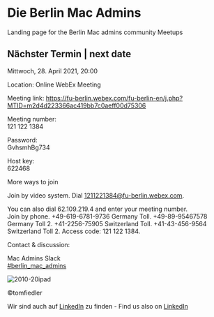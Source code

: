 # Die Berlin Mac Admins

Landing page for the Berlin Mac admins community Meetups

## Nächster Termin | next date

Mittwoch, 28. April 2021, 20:00

Location: Online WebEx Meeting

Meeting link:
https://fu-berlin.webex.com/fu-berlin-en/j.php?MTID=m2d4d223366ac419bb7c0aeff00d75306

Meeting number:  
121 122 1384

Password:  
GvhsmhBg734

Host key:  
622468

More ways to join

Join by video system. 
Dial 1211221384@fu-berlin.webex.com. 

You can also dial 62.109.219.4 and enter your meeting number.  
Join by phone. 
+49-619-6781-9736 Germany Toll. 
+49-89-95467578 Germany Toll 2. 
+41-2256-75905 Switzerland Toll. 
+41-43-456-9564 Switzerland Toll 2. 
Access code: 121 122 1384. 


Contact & discussion:  

Mac Admins Slack   
[#berlin_mac_admins](https://macadmins.slack.com/archives/CFEUHA7D0)

![2010-20ipad](https://user-images.githubusercontent.com/60174138/97916776-c1739280-1d53-11eb-88d0-7b94d7dd7c53.jpg)

©tomfiedler


Wir sind auch auf [LinkedIn](https://www.linkedin.com/groups/8971462/) zu finden - 
Find us also on [LinkedIn](https://www.linkedin.com/groups/8971462/)

